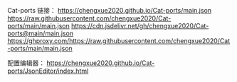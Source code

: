 Cat-ports
链接： 
https://chengxue2020.github.io/Cat-ports/main.json
https://raw.githubusercontent.com/chengxue2020/Cat-ports/main/main.json
https://cdn.jsdelivr.net/gh/chengxue2020/Cat-ports@main/main.json
https://ghproxy.com/https://raw.githubusercontent.com/chengxue2020/Cat-ports/main/main.json

配置编辑器：
https://chengxue2020.github.io/Cat-ports/JsonEditor/index.html
